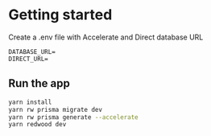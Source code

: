 # Getting started

Create a .env file with Accelerate and Direct database URL
```
DATABASE_URL=
DIRECT_URL=
```

## Run the app

```bash
yarn install
yarn rw prisma migrate dev
yarn rw prisma generate --accelerate
yarn redwood dev
```
